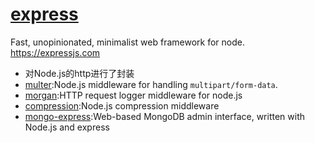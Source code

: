 # [express](https://github.com/expressjs/express)

Fast, unopinionated, minimalist web framework for node. <https://expressjs.com>

* 对Node.js的http进行了封装
* [multer](https://github.com/expressjs/multer):Node.js middleware for handling `multipart/form-data`.
* [morgan](https://github.com/expressjs/morgan):HTTP request logger middleware for node.js
* [compression](https://github.com/expressjs/compression):Node.js compression middleware
* [mongo-express](https://github.com/mongo-express/mongo-express):Web-based MongoDB admin interface, written with Node.js and express
